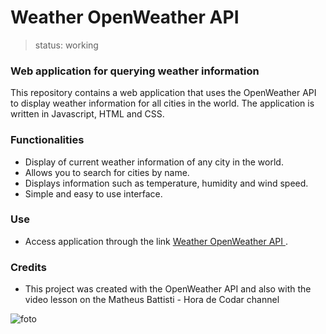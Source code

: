 #  Weather OpenWeather API
> status: working


### Web application for querying weather information
<p>This repository contains a web application that uses the OpenWeather API to display weather information for all cities in the world. The application is written in Javascript, HTML and CSS.</p>

### Functionalities
- Display of current weather information of any city in the world.
- Allows you to search for cities by name.
- Displays information such as temperature, humidity and wind speed.
- Simple and easy to use interface.


### Use
 - Access application through the link
 [Weather OpenWeather API ](https://maurocesarj.github.io/Clima-OpenWeather-API/).
 
### Credits
- This project was created with the OpenWeather API and also with the video lesson on the Matheus Battisti - Hora de Codar channel

![foto](https://user-images.githubusercontent.com/98528661/221371526-379c083b-8856-4e0c-8d4e-4dc26ae2123f.PNG)


